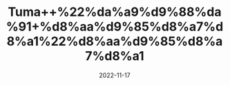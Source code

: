 ---
title: 'Tuma++%22%da%a9%d9%88%da%91+%d8%aa%d9%85%d8%a7%d8%a1%22%d8%aa%d9%85%d8%a7%d8%a1'
date: '2022-11-17' 
metatag: '' 
inventory: '0' 
draft: false 
# meta description 
shortDescripton: '+Dried+Bitter+Apple+%22+It+has+been+used+to+treat+gastrointestinal+disorders+like+indigestion%2c+gastroenteritis%2c+and+intestinal+parasites.'
description: 'Herbs+%d8%ac%da%91%db%8c+%d8%a8%d9%88%d9%b9%db%8c'
longdescription: ''
tags: ''
brand: ''
subCategory: ''
sellCount: '0'
featured: True
# product Price
price: '30.0'
# Product Short Description
shortDescription: '+Dried+Bitter+Apple+%22+It+has+been+used+to+treat+gastrointestinal+disorders+like+indigestion%2c+gastroenteritis%2c+and+intestinal+parasites.'
productID: '079080BE-1129-ED11-9968-005056B3A416'
type: 'products'
category: 'Herbs+%d8%ac%da%91%db%8c+%d8%a8%d9%88%d9%b9%db%8c' 
thumnailproduct: 'https://eraconnect.blob.core.windows.net/product-images/aminsaddiquidawakhana/079080BE-1129-ED11-9968-005056B3A416.webp' 
images:
  - image: 'https://eraconnect.blob.core.windows.net/product-images/aminsaddiquidawakhana/079080BE-1129-ED11-9968-005056B3A416.webp'  
Variants:
---